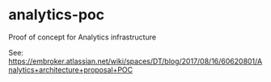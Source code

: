 # analytics-poc
Proof of concept for Analytics infrastructure

See: https://embroker.atlassian.net/wiki/spaces/DT/blog/2017/08/16/60620801/Analytics+architecture+proposal+POC